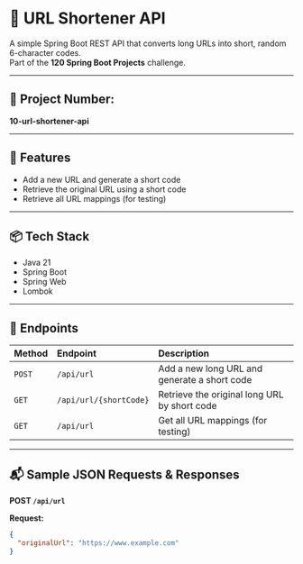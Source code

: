 # 🔗 URL Shortener API

A simple Spring Boot REST API that converts long URLs into short, random 6-character codes.  
Part of the **120 Spring Boot Projects** challenge.

---

## 📁 Project Number:
**10-url-shortener-api**

---

## 📖 Features

- Add a new URL and generate a short code
- Retrieve the original URL using a short code
- Retrieve all URL mappings (for testing)

---

## 📦 Tech Stack

- Java 21
- Spring Boot
- Spring Web
- Lombok

---

## 📑 Endpoints

| Method | Endpoint               | Description                              |
|:--------|:-------------------------|:------------------------------------------|
| `POST`   | `/api/url`               | Add a new long URL and generate a short code |
| `GET`    | `/api/url/{shortCode}`   | Retrieve the original long URL by short code |
| `GET`    | `/api/url`               | Get all URL mappings (for testing)        |

---

## 📬 Sample JSON Requests & Responses

**POST `/api/url`**

**Request:**
```json
{
  "originalUrl": "https://www.example.com"
}
